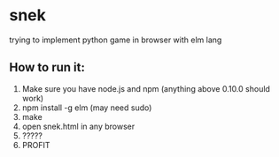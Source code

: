 # snek

trying to implement python game in browser with elm lang

## How to run it:

1. Make sure you have node.js and npm (anything above 0.10.0 should work)
2. npm install -g elm (may need sudo)
3. make
4. open snek.html in any browser
5. ?????
6. PROFIT
